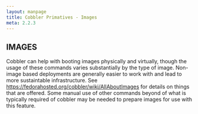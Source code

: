 ```yaml
---
layout: manpage
title: Cobbler Primatives - Images
meta: 2.2.3
---
```

## IMAGES

Cobbler can help with booting images physically and virtually, though the usage of these commands varies substantially by the type of image.  Non-image based deployments are generally easier to work with and lead to more sustaintable infrastructure. See https://fedorahosted.org/cobbler/wiki/AllAboutImages for details on things that are offered.  Some manual use of other commands beyond of what is typically required of cobbler may be needed to prepare images for use with this feature.